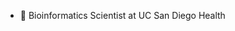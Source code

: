 - 👋 Bioinformatics Scientist at UC San Diego Health

<!---
johnjun430/johnjun430 is a ✨ special ✨ repository because its `README.md` (this file) appears on your GitHub profile.
You can click the Preview link to take a look at your changes.
--->
